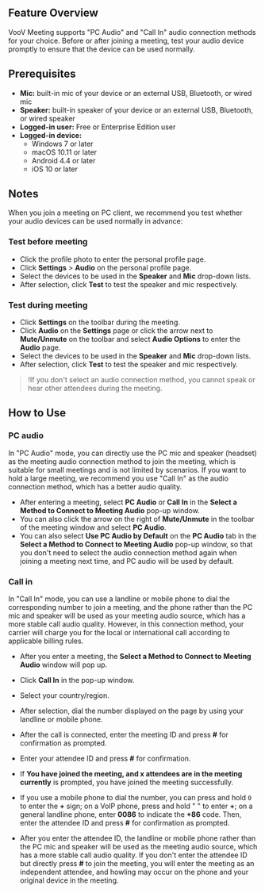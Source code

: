 

## Feature Overview

VooV Meeting supports "PC Audio" and "Call In" audio connection methods for your choice. Before or after joining a meeting, test your audio device promptly to ensure that the device can be used normally.

## Prerequisites
- **Mic:** built-in mic of your device or an external USB, Bluetooth, or wired mic
- **Speaker:** built-in speaker of your device or an external USB, Bluetooth, or wired speaker
- **Logged-in user:** Free or Enterprise Edition user
- **Logged-in device:**
   - Windows 7 or later
   - macOS 10.11 or later
   - Android 4.4 or later
   - iOS 10 or later

## Notes
When you join a meeting on PC client, we recommend you test whether your audio devices can be used normally in advance:

### Test before meeting
- Click the profile photo to enter the personal profile page.
- Click **Settings** > **Audio** on the personal profile page.
- Select the devices to be used in the **Speaker** and **Mic** drop-down lists.
- After selection, click **Test** to test the speaker and mic respectively.

### Test during meeting
- Click **Settings** on the toolbar during the meeting.
- Click **Audio** on the **Settings** page or click the arrow next to **Mute/Unmute** on the toolbar and select **Audio Options** to enter the **Audio** page.
- Select the devices to be used in the **Speaker** and **Mic** drop-down lists.
- After selection, click **Test** to test the speaker and mic respectively.
>!If you don't select an audio connection method, you cannot speak or hear other attendees during the meeting.

## How to Use
### PC audio
In "PC Audio" mode, you can directly use the PC mic and speaker (headset) as the meeting audio connection method to join the meeting, which is suitable for small meetings and is not limited by scenarios. If you want to hold a large meeting, we recommend you use "Call In" as the audio connection method, which has a better audio quality.
- After entering a meeting, select **PC Audio** or **Call In** in the **Select a Method to Connect to Meeting Audio** pop-up window.
- You can also click the arrow on the right of **Mute/Unmute** in the toolbar of the meeting window and select **PC Audio**.
- You can also select **Use PC Audio by Default** on the **PC Audio** tab in the **Select a Method to Connect to Meeting Audio** pop-up window, so that you don't need to select the audio connection method again when joining a meeting next time, and PC audio will be used by default.

### Call in
In "Call In" mode, you can use a landline or mobile phone to dial the corresponding number to join a meeting, and the phone rather than the PC mic and speaker will be used as your meeting audio source, which has a more stable call audio quality. However, in this connection method, your carrier will charge you for the local or international call according to applicable billing rules.
- After you enter a meeting, the **Select a Method to Connect to Meeting Audio** window will pop up.
- Click **Call In** in the pop-up window.
- Select your country/region.
- After selection, dial the number displayed on the page by using your landline or mobile phone.
- After the call is connected, enter the meeting ID and press **#** for confirmation as prompted.
- Enter your attendee ID and press **#** for confirmation.
- If **You have joined the meeting, and x attendees are in the meeting currently** is prompted, you have joined the meeting successfully.


- If you use a mobile phone to dial the number, you can press and hold `0` to enter the **+** sign; on a VoIP phone, press and hold " " to enter **+**; on a general landline phone, enter **0086** to indicate the **+86** code. Then, enter the attendee ID and press **#** for confirmation as prompted.
- After you enter the attendee ID, the landline or mobile phone rather than the PC mic and speaker will be used as the meeting audio source, which has a more stable call audio quality. If you don't enter the attendee ID but directly press **#** to join the meeting, you will enter the meeting as an independent attendee, and howling may occur on the phone and your original device in the meeting.
